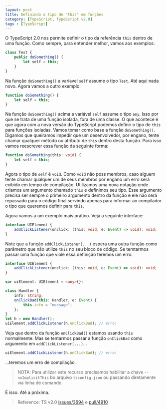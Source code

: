 ```yaml
---
layout: post
title: Definindo o tipo de "this" em funções
category: [TypeScript, TypeScript v2.0]
tags : [TypeScript]
---
```


O TypeScript 2.0 nos permite definir o tipo da referência `this` dentro de uma função. Como sempre, para entender melhor, vamos aos exemplos:

```typescript
class Test {
    public doSomething() {
        let self = this;
    }
}
```

Na função `doSomething()` a variavel `self` assume o tipo `Test`. Até aqui nada novo. Agora vamos a outro exemplo:

```typescript
function doSomething() {
    let self = this;
}
```

Na função `doSomething()` acima a variável `self` assume o tipo `any`. Isso por que se trata de uma função isolada, fora de uma classe. O que acontece é que agora com a nova versão do TypeScript podemos definir o tipo de `this` para funções isoladas. Vamos tomar como base a função `doSomething()`. Digamos que queiramos impedir que um desenvolvedor, por engano, tente chamar qualquer método ou atributo de `this` dentro desta função. Para isso vamos reescrever essa função da seguinte forma:

```typescript
function doSomething(this: void) {
    let self = this;
}
```

Agora o tipo de `self` é `void`. Como `void` não poss membros, caso alguem tente chamar qualquer um de seus membros por engano um erro será exibido em tempo de compilação. Utilizamos uma nova notação onde criamos um argumento chamado `this` e definimos seu tipo. Esse argumento precisa ser sempre o primeiro argumento dentro da função e ele não será repassado para o código final servindo apenas para informar ao compilador o tipo que queremos definir para `this`.

Agora vamos a um exemplo mais prático. Veja a seguinte interface:

```typescript
interface UIElement {
    addClickListener(onclick: (this: void, e: Event) => void): void;
}
```

Note que a função `addClickListener(...)` espera uma outra função como parâmetro que não utilize `this` no seu bloco de código. Se temtarmos passar uma função que viole essa definição teremos um erro:

```typescript
interface UIElement {
    addClickListener(onclick: (this: void, e: Event) => void): void;
}

var uiElement: UIElement = <any>{};

class Handler {
    info: string;
    onClickBad(this: Handler, e: Event) {
        this.info = "message";
    };
}
let h = new Handler();
uiElement.addClickListener(h.onClickBad); // erro!
```

Veja que dentro da função `onClickBad()` estamos usando `this` normalmente. Mas se tentarmos passar a função `onClickBad` como argumento em `addClickListener(...)`...

```typescript
uiElement.addClickListener(h.onClickBad); // erro!
```

...teremos um erro de compilação.

> NOTA: Para utilizar este recurso precisamos habilitar a chave `--noImplicitThis` bo arquivo `tsconfig.json` ou passando diretamente via linha de comando.

É isso. Até a próxima.

> Reference: TS v2.0 [issues/3694](https://github.com/Microsoft/TypeScript/issues/3694) e [pull/4910](https://github.com/Microsoft/TypeScript/pull/4910)
